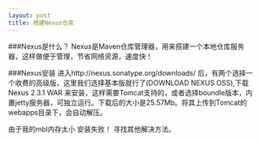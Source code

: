 ```yaml
---
layout: post
title: 搭建Nexus仓库
---
```

###Nexus是什么？
Nexus是Maven仓库管理器，用来搭建一个本地仓库服务器，这样做便于管理，节省网络资源，速度快！

###Nexus安装
进入http://nexus.sonatype.org/downloads/ 后，有两个选择一个收费的高级版，这里我们选择基本版就行了(DOWNLOAD NEXUS OSS),下载Nexus 2.3.1 WAR 来安装，这样需要Tomcat支持的，或者选择boundle版本，内置jetty服务器，可独立运行。下载后的大小是25.57Mb。将其上传到Tomcat的webapps目录下，会自动解压。

由于我的mbl内存太小 安装失败！ 寻找其他解决方法。
